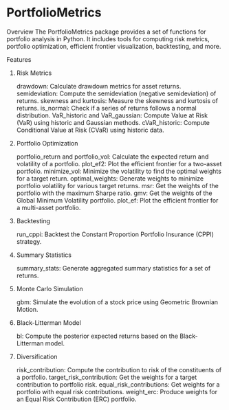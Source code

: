 # PortfolioMetrics

Overview
The PortfolioMetrics package provides a set of functions for portfolio analysis in Python. It includes tools for computing risk metrics, portfolio optimization, efficient frontier visualization, backtesting, and more.

Features
1. Risk Metrics

    drawdown: Calculate drawdown metrics for asset returns.
    semideviation: Compute the semideviation (negative semideviation) of returns.
    skewness and kurtosis: Measure the skewness and kurtosis of returns.
    is_normal: Check if a series of returns follows a normal distribution.
    VaR_historic and VaR_gaussian: Compute Value at Risk (VaR) using historic and Gaussian methods.
    cVaR_historic: Compute Conditional Value at Risk (CVaR) using historic data.

2. Portfolio Optimization

    portfolio_return and portfolio_vol: Calculate the expected return and volatility of a portfolio.
    plot_ef2: Plot the efficient frontier for a two-asset portfolio.
    minimize_vol: Minimize the volatility to find the optimal weights for a target return.
    optimal_weights: Generate weights to minimize portfolio volatility for various target returns.
    msr: Get the weights of the portfolio with the maximum Sharpe ratio.
    gmv: Get the weights of the Global Minimum Volatility portfolio.
    plot_ef: Plot the efficient frontier for a multi-asset portfolio.

3. Backtesting

    run_cppi: Backtest the Constant Proportion Portfolio Insurance (CPPI) strategy.

4. Summary Statistics

    summary_stats: Generate aggregated summary statistics for a set of returns.

5. Monte Carlo Simulation

    gbm: Simulate the evolution of a stock price using Geometric Brownian Motion.

6. Black-Litterman Model

    bl: Compute the posterior expected returns based on the Black-Litterman model.

7. Diversification

    risk_contribution: Compute the contribution to risk of the constituents of a portfolio.
    target_risk_contribution: Get the weights for a target contribution to portfolio risk.
    equal_risk_contributions: Get weights for a portfolio with equal risk contributions.
    weight_erc: Produce weights for an Equal Risk Contribution (ERC) portfolio.
